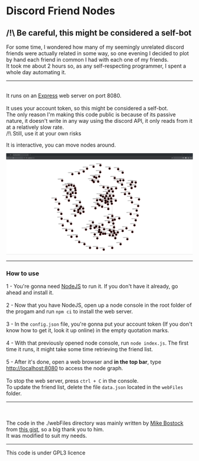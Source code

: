 # Discord Friend Nodes

## /!\ Be careful, this might be considered a self-bot


For some time, I wondered how many of my seemingly unrelated discord friends were actually related in some way, so one evening I decided to plot by hand each friend in common I had with each one of my friends. \
It took me about 2 hours so, as any self-respecting programmer, I spent a whole day automating it.

---
\
It runs on an [Express](https://www.npmjs.com/package/express) web server on port 8080.
\
\
It uses your account token, so this might be considered a self-bot.
\
The only reason I'm making this code public is because of its passive nature, it doesn't write in any way using the discord API, it only reads from it at a relatively slow rate.\
/!\ Still, use it at your own risks

It is interactive, you can move nodes around.

![example image](https://github.com/418Cat/discord_friend_nodes/blob/main/example_img.png?raw=true)

---
### How to use
1 - You're gonna need [NodeJS](https://nodejs.org/en/download) to run it. If you don't have it already, go ahead and install it.
\
\
2 - Now that you have NodeJS, open up a node console in the root folder of the progam and run `npm ci` to install the web server.
\
\
3 - In the `config.json` file, you're gonna put your account token (If you don't know how to get it, look it up online) in the empty quotation marks.
\
\
4 - With that previously opened node console, run `node index.js`. The first time it runs, it might take some time retrieving the friend list.
\
\
5 - After it's done, open a web browser and **in the top bar**, type [http://localhost:8080](http:/localhost:8080) to access the node graph.
\
\
To stop the web server, press `ctrl + C` in the console.
\
To update the friend list, delete the file `data.json` located in the `webFiles` folder.

---
\
\
The code in the ./webFiles directory was mainly written by [Mike Bostock](https://github.com/mbostock) from [this gist](https://gist.github.com/steveharoz/8c3e2524079a8c440df60c1ab72b5d03), so a big thank you to him.\
It was modified to suit my needs.

---
This code is under GPL3 licence